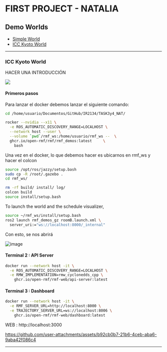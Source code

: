 # FIRST PROJECT - NATALIA

## Demo Worlds

* [Simple World](#Simple-World)
* [ICC Kyoto World](#ICC-Kyoto-World)

---
### ICC Kyoto World

HACER UNA INTRODUCCIÓN

![](../media/hotel_world.png)


#### Primeros pasos

 Para lanzar el docker debemos lanzar el siguiente comando:

```bash
cd /home/usuario/Documentos/GitHub/IR2134/TASK3y4_NAT/

rocker --nvidia --x11 \
  -e ROS_AUTOMATIC_DISCOVERY_RANGE=LOCALHOST \
  --network host --user \
  --volume `pwd`/rmf_ws:/home/usuario/rmf_ws --  \
  ghcr.io/open-rmf/rmf/rmf_demos:latest 	\
    bash
```
Una vez en el docker, lo que debemos hacer es ubicarnos en rmf_ws y hacer el colcon

```bash
source /opt/ros/jazzy/setup.bash
sudo cp -R /root/.gazebo .	
cd rmf_ws/

rm -rf build/ install/ log/
colcon build
source install/setup.bash
```

To launch the world and the schedule visualizer,

```bash
source ~/rmf_ws/install/setup.bash
ros2 launch rmf_demos_gz roomB.launch.xml \
  server_uri:="ws://localhost:8000/_internal"
```
Con esto, se nos abrirá

![image](https://github.com/user-attachments/assets/81998668-d22f-4e06-9f86-d7117670e507)

#### Terminal 2 : API Server

```bash
docker run --network host -it \
  -e ROS_AUTOMATIC_DISCOVERY_RANGE=LOCALHOST \
  -e RMW_IMPLEMENTATION=rmw_cyclonedds_cpp \
	ghcr.io/open-rmf/rmf-web/api-server:latest
```
#### Terminal 3 : Dashboard

```bash
docker run --network host -it \
  -e RMF_SERVER_URL=http://localhost:8000 \
  -e TRAJECTORY_SERVER_URL=ws://localhost:8006 \
	ghcr.io/open-rmf/rmf-web/dashboard:latest
```
WEB : http://localhost:3000


https://github.com/user-attachments/assets/b92cb0b7-21b6-4ceb-aba6-9aba42f086c4


---



